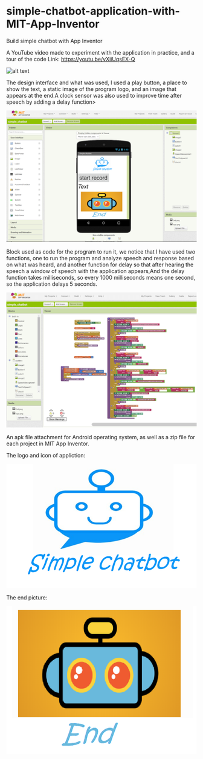 # simple-chatbot-application-with-MIT-App-Inventor
Build simple chatbot with App Inventor

A YouTube video made to experiment with the application in practice, and a tour of the code
Link: https://youtu.be/vXiiUqsEX-Q


![alt text](https://github.com/MohammadYAmmar/simple-chatbot-application-with-MIT-App-Inventor/blob/master/GIF%20Suspense%20for%20YouTube%20video.gif "Youtube video")

The design interface and what was used, I used a play button, a place to show the text, a static image of the program logo, and an image that appears at the end.A clock sensor was also used to improve time after speech by adding a delay function>

![alt text](https://github.com/MohammadYAmmar/simple-chatbot-application-with-MIT-App-Inventor/blob/master/Image%20of%20Designer%20section.png "Designer")

Block used as code for the program to run it, we notice that I have used two functions, one to run the program and analyze speech and response based on what was heard, and another function for delay so that after hearing the speech a window of speech with the application appears,And the delay function takes milliseconds, so every 1000 milliseconds means one second, so the application delays 5 seconds.

![alt text](https://github.com/MohammadYAmmar/simple-chatbot-application-with-MIT-App-Inventor/blob/master/Image%20of%20Blocks%20section%20to%20code.png "Blocks")

An apk file attachment for Android operating system, as well as a zip file for each project in MIT App Inventor.

The logo and icon of appliction:

![alt text](https://github.com/MohammadYAmmar/simple-chatbot-application-with-MIT-App-Inventor/blob/master/logo.png "Icon")

The end picture:

![alt text](https://github.com/MohammadYAmmar/simple-chatbot-application-with-MIT-App-Inventor/blob/master/End.png "End")
